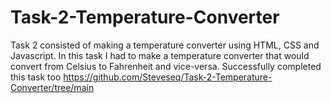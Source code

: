 # Task-2-Temperature-Converter
Task 2 consisted of making a temperature converter using HTML, CSS and Javascript. In this task I had to make a temperature converter that would convert from Celsius to Fahrenheit and vice-versa. Successfully completed this task too
https://github.com/Steveseq/Task-2-Temperature-Converter/tree/main
